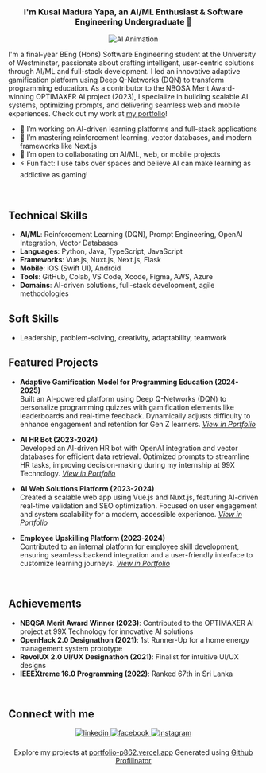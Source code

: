 ### <div align="center">I'm Kusal Madura Yapa, an AI/ML Enthusiast & Software Engineering Undergraduate 🚀</div>  
<div align="center">
<img src="https://i.pinimg.com/originals/4a/fd/e9/4afde9596bfe30a1bb56a556f1ffefa6.gif" alt="AI Animation">
</div>  

I'm a final-year BEng (Hons) Software Engineering student at the University of Westminster, passionate about crafting intelligent, user-centric solutions through AI/ML and full-stack development. I led an innovative adaptive gamification platform using Deep Q-Networks (DQN) to transform programming education. As a contributor to the NBQSA Merit Award-winning OPTIMAXER AI project (2023), I specialize in building scalable AI systems, optimizing prompts, and delivering seamless web and mobile experiences. Check out my work at [my portfolio](https://portfolio-p862.vercel.app/)!

- 🔭 I’m working on AI-driven learning platforms and full-stack applications  
- 🌱 I’m mastering reinforcement learning, vector databases, and modern frameworks like Next.js  
- 👯 I’m open to collaborating on AI/ML, web, or mobile projects  
- ⚡ Fun fact: I use tabs over spaces and believe AI can make learning as addictive as gaming!  

<br/>  

## Technical Skills  
- **AI/ML**: Reinforcement Learning (DQN), Prompt Engineering, OpenAI Integration, Vector Databases  
- **Languages**: Python, Java, TypeScript, JavaScript  
- **Frameworks**: Vue.js, Nuxt.js, Next.js, Flask  
- **Mobile**: iOS (Swift UI), Android  
- **Tools**: GitHub, Colab, VS Code, Xcode, Figma, AWS, Azure  
- **Domains**: AI-driven solutions, full-stack development, agile methodologies  

## Soft Skills  
- Leadership, problem-solving, creativity, adaptability, teamwork  

## Featured Projects  
- **Adaptive Gamification Model for Programming Education (2024-2025)**  
  Built an AI-powered platform using Deep Q-Networks (DQN) to personalize programming quizzes with gamification elements like leaderboards and real-time feedback. Dynamically adjusts difficulty to enhance engagement and retention for Gen Z learners. *[View in Portfolio](https://portfolio-p862.vercel.app/)*  

- **AI HR Bot (2023-2024)**  
  Developed an AI-driven HR bot with OpenAI integration and vector databases for efficient data retrieval. Optimized prompts to streamline HR tasks, improving decision-making during my internship at 99X Technology. *[View in Portfolio](https://portfolio-p862.vercel.app/)*  

- **AI Web Solutions Platform (2023-2024)**  
  Created a scalable web app using Vue.js and Nuxt.js, featuring AI-driven real-time validation and SEO optimization. Focused on user engagement and system scalability for a modern, accessible experience. *[View in Portfolio](https://portfolio-p862.vercel.app/)*  

- **Employee Upskilling Platform (2023-2024)**  
  Contributed to an internal platform for employee skill development, ensuring seamless backend integration and a user-friendly interface to customize learning journeys. *[View in Portfolio](https://portfolio-p862.vercel.app/)*  

<br/>  

## Achievements  
- **NBQSA Merit Award Winner (2023)**: Contributed to the OPTIMAXER AI project at 99X Technology for innovative AI solutions  
- **OpenHack 2.0 Designathon (2021)**: 1st Runner-Up for a home energy management system prototype  
- **RevolUX 2.0 UI/UX Designathon (2021)**: Finalist for intuitive UI/UX designs  
- **IEEEXtreme 16.0 Programming (2022)**: Ranked 67th in Sri Lanka  

<br/>  

## Connect with me  
<div align="center">
<a href="https://www.linkedin.com/in/kusal-madura-yapa-43a78b20b/" target="_blank">
<img src=https://img.shields.io/badge/linkedin-%231E77B5.svg?&style=for-the-badge&logo=linkedin&logoColor=white alt=linkedin style="margin-bottom: 5px;" />
</a>
<a href="https://www.facebook.com/iamrishavanand" target="_blank">
<img src=https://img.shields.io/badge/facebook-%232E87FB.svg?&style=for-the-badge&logo=facebook&logoColor=white alt=facebook style="margin-bottom: 5px;" />
</a>
<a href="https://www.instagram.com/silent_tiger_29/" target="_blank">
<img src=https://img.shields.io/badge/instagram-%23000000.svg?&style=for-the-badge&logo=instagram&logoColor=white alt=instagram style="margin-bottom: 5px;" />
</a>   
</div>  

<br/>  

<div align="center">
Explore my projects at <a href="https://portfolio-p862.vercel.app/" target="_blank">portfolio-p862.vercel.app</a>  
Generated using <a href="https://profilinator.rishav.dev/" target="_blank">Github Profilinator</a>
</div>
